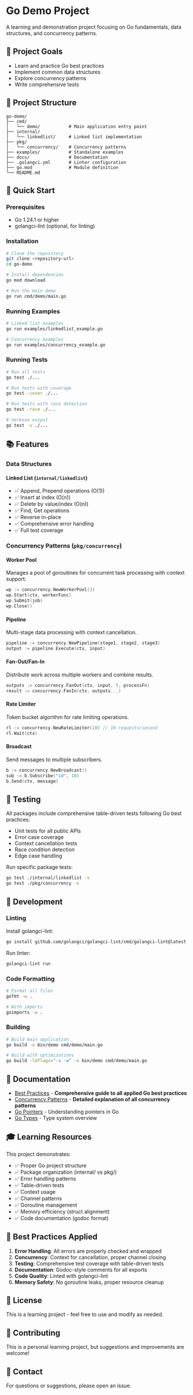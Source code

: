 # Go Demo Project

A learning and demonstration project focusing on Go fundamentals, data structures, and concurrency patterns.

## 🎯 Project Goals

- Learn and practice Go best practices
- Implement common data structures
- Explore concurrency patterns
- Write comprehensive tests

## 📁 Project Structure

```
go-demo/
├── cmd/
│   └── demo/           # Main application entry point
├── internal/
│   └── linkedlist/     # Linked list implementation
├── pkg/
│   └── concurrency/    # Concurrency patterns
├── examples/           # Standalone examples
├── docs/               # Documentation
├── .golangci.yml       # Linter configuration
├── go.mod              # Module definition
└── README.md
```

## 🚀 Quick Start

### Prerequisites

- Go 1.24.1 or higher
- golangci-lint (optional, for linting)

### Installation

```bash
# Clone the repository
git clone <repository-url>
cd go-demo

# Install dependencies
go mod download

# Run the main demo
go run cmd/demo/main.go
```

### Running Examples

```bash
# Linked list examples
go run examples/linkedlist_example.go

# Concurrency examples
go run examples/concurrency_example.go
```

### Running Tests

```bash
# Run all tests
go test ./...

# Run tests with coverage
go test -cover ./...

# Run tests with race detection
go test -race ./...

# Verbose output
go test -v ./...
```

## 📚 Features

### Data Structures

#### Linked List (`internal/linkedlist`)
- ✅ Append, Prepend operations (O(1))
- ✅ Insert at index (O(n))
- ✅ Delete by value/index (O(n))
- ✅ Find, Get operations
- ✅ Reverse in-place
- ✅ Comprehensive error handling
- ✅ Full test coverage

### Concurrency Patterns (`pkg/concurrency`)

#### Worker Pool
Manages a pool of goroutines for concurrent task processing with context support.

```go
wp := concurrency.NewWorkerPool(3)
wp.Start(ctx, workerFunc)
wp.Submit(job)
wp.Close()
```

#### Pipeline
Multi-stage data processing with context cancellation.

```go
pipeline := concurrency.NewPipeline(stage1, stage2, stage3)
output := pipeline.Execute(ctx, input)
```

#### Fan-Out/Fan-In
Distribute work across multiple workers and combine results.

```go
outputs := concurrency.FanOut(ctx, input, 5, processFn)
result := concurrency.FanIn(ctx, outputs...)
```

#### Rate Limiter
Token bucket algorithm for rate limiting operations.

```go
rl := concurrency.NewRateLimiter(10) // 10 requests/second
rl.Wait(ctx)
```

#### Broadcast
Send messages to multiple subscribers.

```go
b := concurrency.NewBroadcast()
sub := b.Subscribe("id", 10)
b.Send(ctx, message)
```

## 🧪 Testing

All packages include comprehensive table-driven tests following Go best practices:

- Unit tests for all public APIs
- Error case coverage
- Context cancellation tests
- Race condition detection
- Edge case handling

Run specific package tests:

```bash
go test ./internal/linkedlist -v
go test ./pkg/concurrency -v
```

## 🔧 Development

### Linting

Install golangci-lint:

```bash
go install github.com/golangci/golangci-lint/cmd/golangci-lint@latest
```

Run linter:

```bash
golangci-lint run
```

### Code Formatting

```bash
# Format all files
gofmt -w .

# With imports
goimports -w .
```

### Building

```bash
# Build main application
go build -o bin/demo cmd/demo/main.go

# Build with optimizations
go build -ldflags="-s -w" -o bin/demo cmd/demo/main.go
```

## 📖 Documentation

- [Best Practices](docs/best_practices.md) - **Comprehensive guide to all applied Go best practices**
- [Concurrency Patterns](docs/concurrency_patterns.md) - **Detailed explanation of all concurrency patterns**
- [Go Pointers](docs/go_pointers.md) - Understanding pointers in Go
- [Go Types](docs/go_types.md) - Type system overview

## 🎓 Learning Resources

This project demonstrates:

- ✅ Proper Go project structure
- ✅ Package organization (internal/ vs pkg/)
- ✅ Error handling patterns
- ✅ Table-driven tests
- ✅ Context usage
- ✅ Channel patterns
- ✅ Goroutine management
- ✅ Memory efficiency (struct alignment)
- ✅ Code documentation (godoc format)

## 🚦 Best Practices Applied

1. **Error Handling**: All errors are properly checked and wrapped
2. **Concurrency**: Context for cancellation, proper channel closing
3. **Testing**: Comprehensive test coverage with table-driven tests
4. **Documentation**: Godoc-style comments for all exports
5. **Code Quality**: Linted with golangci-lint
6. **Memory Safety**: No goroutine leaks, proper resource cleanup

## 📝 License

This is a learning project - feel free to use and modify as needed.

## 🤝 Contributing

This is a personal learning project, but suggestions and improvements are welcome!

## 📧 Contact

For questions or suggestions, please open an issue.

